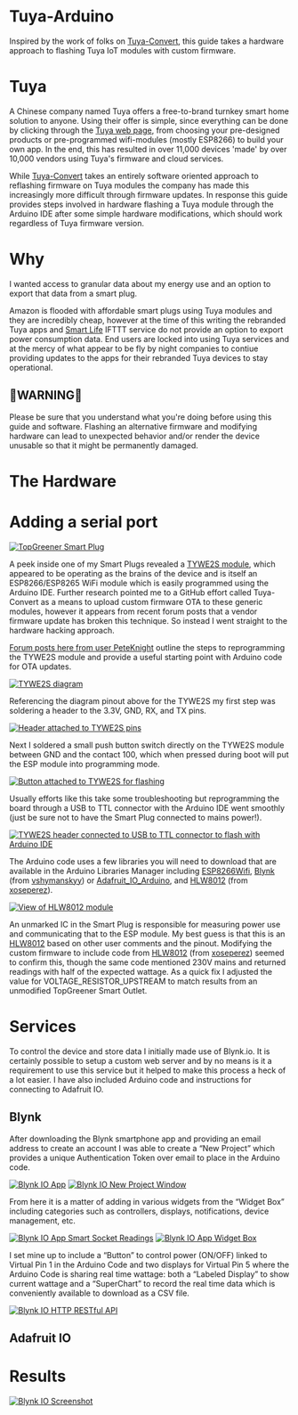 # Tuya-Arduino
Inspired by the work of folks on [Tuya-Convert](https://github.com/ct-Open-Source/tuya-convert), this guide takes a hardware approach to flashing Tuya IoT modules with custom firmware. 

# Tuya

A Chinese company named Tuya offers a free-to-brand turnkey smart home solution to anyone. Using their offer is simple, since everything can be done by clicking through the [Tuya web page](https://en.tuya.com/), from choosing your pre-designed products or pre-programmed wifi-modules (mostly ESP8266) to build your own app. In the end, this has resulted in over 11,000 devices 'made' by over 10,000 vendors using Tuya's firmware and cloud services.

While [Tuya-Convert](https://github.com/ct-Open-Source/tuya-convert) takes an entirely software oriented approach to reflashing firmware on Tuya modules the company has made this increasingly more difficult through firmware updates. In response this guide provides steps involved in hardware flashing a Tuya module through the Arduino IDE after some simple hardware modifications, which should work regardless of Tuya firmware version.

# Why

I wanted access to granular data about my energy use and an option to export that data from a smart plug. 

Amazon is flooded with affordable smart plugs using Tuya modules and they are incredibly cheap, however at the time of this writing the rebranded Tuya apps and [Smart Life](https://ifttt.com/smartlife) IFTTT service do not provide an option to export power consumption data. End users are locked into using Tuya services and at the mercy of what appear to be fly by night companies to contiue providing updates to the apps for their rebranded Tuya devices to stay operational. 

## 🚨WARNING🚨
Please be sure that you understand what you're doing before using this guide and software. Flashing an alternative firmware and modifying hardware can lead to unexpected behavior and/or render the device unusable so that it might be permanently damaged.

# The Hardware



# Adding a serial port

[![TopGreener Smart Plug](https://brandonroots.com/wp-content/uploads/2021/03/TopGreener_SmartSocket_00001-1536x2048.jpg)](https://www.brandonroots.com/)

A peek inside one of my Smart Plugs revealed a [TYWE2S module](https://developer.tuya.com/en/docs/iot/device-development/module/wifi-module/we-series-module/wifie2smodule?id=K9605u79tgxug), which appeared to be operating as the brains of the device and is itself an ESP8266/ESP8265 WiFi module which is easily programmed using the Arduino IDE. Further research pointed me to a GitHub effort called Tuya-Convert as a means to upload custom firmware OTA to these generic modules, however it appears from recent forum posts that a vendor firmware update has broken this technique. So instead I went straight to the hardware hacking approach.

[Forum posts here from user PeteKnight](https://community.blynk.cc/t/alternative-to-sonoff-s20-eu-type-f-smart-socket/23318) outline the steps to reprogramming the TYWE2S module and provide a useful starting point with Arduino code for OTA updates.

[![TYWE2S diagram](https://brandonroots.com/wp-content/uploads/2021/03/TYWE2S.png)](https://www.brandonroots.com/)

Referencing the diagram pinout above for the TYWE2S my first step was soldering a header to the 3.3V, GND, RX, and TX pins.

[![Header attached to TYWE2S pins](https://brandonroots.com/wp-content/uploads/2021/03/TopGreener_SmartSocket_00009-2048x1625.jpg)](https://www.brandonroots.com/)

Next I soldered a small push button switch directly on the TYWE2S module between GND and the contact 100, which when pressed during boot will put the ESP module into programming mode.

[![Button attached to TYWE2S for flashing](https://brandonroots.com/wp-content/uploads/2021/03/TopGreener_SmartSocket_00012-1536x2048.jpg)](https://www.brandonroots.com/)

Usually efforts like this take some troubleshooting but reprogramming the board through a USB to TTL connector with the Arduino IDE went smoothly (just be sure not to have the Smart Plug connected to mains power!).

[![TYWE2S header connected to USB to TTL connector to flash with Arduino IDE](https://brandonroots.com/wp-content/uploads/2021/03/TopGreener_SmartSocket_00014-2048x1536.jpg)](https://www.brandonroots.com/)

The Arduino code uses a few libraries you will need to download that are available in the Arduino Libraries Manager including [ESP8266Wifi](https://github.com/esp8266/Arduino/tree/master/libraries/ESP8266WiFi), [Blynk](https://github.com/blynkkk/blynk-library) (from [vshymanskyy](https://github.com/vshymanskyy)) or [Adafruit_IO_Arduino](https://github.com/adafruit/Adafruit_IO_Arduino), and [HLW8012](https://github.com/xoseperez/hlw8012) (from [xoseperez](https://github.com/xoseperez/hlw8012/commits?author=xoseperez)).

[![View of HLW8012 module](https://brandonroots.com/wp-content/uploads/2021/03/TopGreener_SmartSocket_00021-2048x1536.jpg)](https://www.brandonroots.com/)

An unmarked IC in the Smart Plug is responsible for measuring power use and communicating that to the ESP module. My best guess is that this is an [HLW8012](https://tinkerman.cat/post/hlw8012-ic-new-sonoff-pow/) based on other user comments and the pinout. Modifying the custom firmware to include code from [HLW8012](https://github.com/xoseperez/hlw8012) (from [xoseperez](https://github.com/xoseperez/hlw8012/commits?author=xoseperez)) seemed to confirm this, though the same code mentioned 230V mains and returned readings with half of the expected wattage. As a quick fix I adjusted the value for VOLTAGE_RESISTOR_UPSTREAM to match results from an unmodified TopGreener Smart Outlet.

# Services

To control the device and store data I initially made use of Blynk.io. It is certainly possible to setup a custom web server and by no means is it a requirement to use this service but it helped to make this process a heck of a lot easier. I have also included Arduino code and instructions for connecting to Adafruit IO.

## Blynk

After downloading the Blynk smartphone app and providing an email address to create an account I was able to create a “New Project” which provides a unique Authentication Token over email to place in the Arduino code.

[![Blynk IO App](https://brandonroots.com/wp-content/uploads/2021/03/Blynk_Socket1_00008-1-946x2048.png)](https://www.brandonroots.com/)
[![Blynk IO New Project Window](https://brandonroots.com/wp-content/uploads/2021/03/Blynk_Socket1_00009-2-946x2048.png)](https://www.brandonroots.com/)

From here it is a matter of adding in various widgets from the “Widget Box” including categories such as controllers, displays, notifications, device management, etc.

[![Blynk IO App Smart Socket Readings](https://brandonroots.com/wp-content/uploads/2021/03/Blynk_Socket1_00010-946x2048.png)](https://www.brandonroots.com/)
[![Blynk IO App Widget Box](https://brandonroots.com/wp-content/uploads/2021/03/Blynk_Socket1_00011-946x2048.png)](https://www.brandonroots.com/)

I set mine up to include a “Button” to control power (ON/OFF) linked to Virtual Pin 1 in the Arduino Code and two displays for Virtual Pin 5 where the Arduino Code is sharing real time wattage: both a “Labeled Display” to show current wattage and a “SuperChart” to record the real time data which is conveniently available to download as a CSV file.

[![Blynk IO HTTP RESTful API](https://brandonroots.com/wp-content/uploads/2021/03/Blynk-Restful-API-2048x1189.png)](https://www.brandonroots.com/)

## Adafruit IO

# Results

[![Blynk IO Screenshot](https://brandonroots.com/wp-content/uploads/2021/03/Blynk_Socket1_00007-2048x946.png)](https://www.brandonroots.com/)
